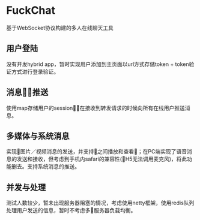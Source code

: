 # FuckChat
基于WebSocket协议构建的多人在线聊天工具

## 用户登陆
没有开发hybrid app，暂时实现用户添加到主页面以url方式存储token + token验证方式进行登录验证。

## 消息推送
使用map存储用户的session，在接收到转发请求的时候向所有在线用户推送消息。

## 多媒体与系统消息
实现图片／视频消息的发送，并支持之间播放和查看；在PC端实现了语音消息的发送和接收，但考虑到手机内safari的兼容性(H5无法调用麦克风)，将此功能删去。支持系统消息的推送。

## 并发与处理
测试人数较少，暂未出现服务器阻塞的情况，考虑使用netty框架，使用redis队列处理用户发送的信息，暂时不考虑多服务器负载均衡。